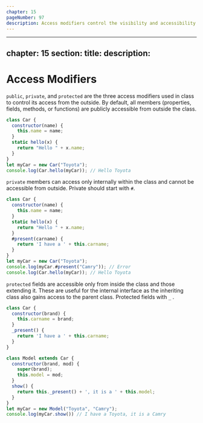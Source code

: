 ```yaml
---
chapter: 15
pageNumber: 97
description: Access modifiers control the visibility and accessibility of class members (properties and methods). public, private, and protected are the three access modifiers used in class to control its access from the outside. By default, all members (properties, fields, methods, or functions) are publicly accessible from outside the class.
---
```


---
chapter: 15
section: 
title: 
description: 
---

# Access Modifiers

`public`, `private`, and `protected` are the three access modifiers used in class to control its access from the outside. By default, all members (properties, fields, methods, or functions) are publicly accessible from outside the class.

```javascript
class Car {
  constructor(name) {
    this.name = name;
  }
  static hello(x) {
    return "Hello " + x.name;
  }
}
let myCar = new Car("Toyota");
console.log(Car.hello(myCar)); // Hello Toyota
```

`private`  members can access only internally within the class and cannot be accessible from outside.  Private should start with `#`.

```javascript
class Car {
  constructor(name) {
    this.name = name;
  }
  static hello(x) {
    return "Hello " + x.name;
  }
  #present(carname) {
    return 'I have a ' + this.carname;
  }
}
let myCar = new Car("Toyota");
console.log(myCar.#present("Camry")); // Error
console.log(Car.hello(myCar)); // Hello Toyota
```

`protected` fields are accessible only from inside the class and those extending it. These are useful for the internal interface as the inheriting class also gains access to the parent class.  Protected fields with `_` .

```javascript
class Car {
  constructor(brand) {
    this.carname = brand;
  }
  _present() {
    return 'I have a ' + this.carname;
  }
}

class Model extends Car {
  constructor(brand, mod) {
    super(brand);
    this.model = mod;
  }
  show() {
    return this._present() + ', it is a ' + this.model;
  }
}
let myCar = new Model("Toyota", "Camry");
console.log(myCar.show()) // I have a Toyota, it is a Camry
```
